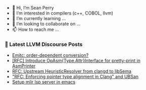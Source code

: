 - 👋 Hi, I’m Sean Perry
- 👀 I’m interested in compilers (c++, COBOL, llvm)
- 🌱 I’m currently learning ...
- 💞️ I’m looking to collaborate on ...
- 📫 How to reach me ...

<!---
s66perry/s66perry is a ✨ special ✨ repository because its `README.md` (this file) appears on your GitHub profile.
You can click the Preview link to take a look at your changes.
--->
### 📕 Latest LLVM Discourse Posts

<!-- DISCOURSE-LLVM:START -->
- [Emitc: order-dependent conversion?](https://discourse.llvm.org/t/emitc-order-dependent-conversion/83994#post_3)
- [[RFC] Introduce OpAsm{Type,Attr}Interface for pretty-print in AsmPrinter](https://discourse.llvm.org/t/rfc-introduce-opasm-type-attr-interface-for-pretty-print-in-asmprinter/83792#post_5)
- [RFC: Upstream HeuristicResolver from clangd to libSema](https://discourse.llvm.org/t/rfc-upstream-heuristicresolver-from-clangd-to-libsema/84004#post_1)
- [&quot;RFC: Enforcing pointer type alignment in Clang&quot; and UBSan](https://discourse.llvm.org/t/rfc-enforcing-pointer-type-alignment-in-clang-and-ubsan/83922#post_8)
- [Setup mlir lsp server in emacs](https://discourse.llvm.org/t/setup-mlir-lsp-server-in-emacs/84002#post_1)
<!-- DISCOURSE-LLVM:END -->
